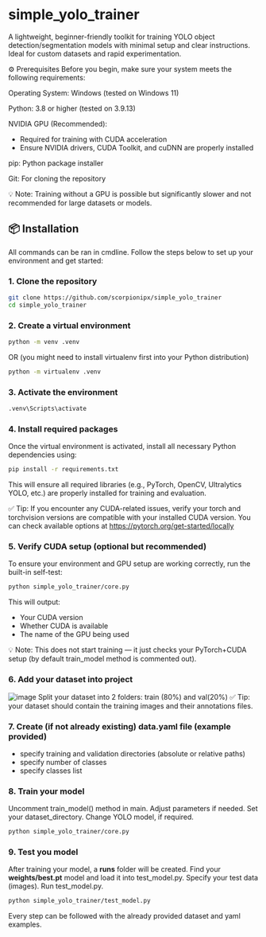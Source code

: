 # simple_yolo_trainer
A lightweight, beginner-friendly toolkit for training YOLO object detection/segmentation models with minimal setup and clear instructions. Ideal for custom datasets and rapid experimentation.

⚙️ Prerequisites
Before you begin, make sure your system meets the following requirements:

Operating System: Windows (tested on Windows 11)

Python: 3.8 or higher (tested on 3.9.13)

NVIDIA GPU (Recommended):
  - Required for training with CUDA acceleration
  - Ensure NVIDIA drivers, CUDA Toolkit, and cuDNN are properly installed

pip: Python package installer

Git: For cloning the repository

💡 Note: Training without a GPU is possible but significantly slower and not recommended for large datasets or models.


## 📦 Installation
All commands can be ran in cmdline.
Follow the steps below to set up your environment and get started:

### 1. Clone the repository

```bash
git clone https://github.com/scorpionipx/simple_yolo_trainer
cd simple_yolo_trainer
```


### 2. Create a virtual environment

```bash
python -m venv .venv
```
OR (you might need to install virtualenv first into your Python distribution)
```bash
python -m virtualenv .venv
```

### 3. Activate the environment

```cmd
.venv\Scripts\activate
```

### 4. Install required packages
Once the virtual environment is activated, install all necessary Python dependencies using:

```cmd
pip install -r requirements.txt
```
This will ensure all required libraries (e.g., PyTorch, OpenCV, Ultralytics YOLO, etc.) are properly installed for training and evaluation.

✅ Tip: If you encounter any CUDA-related issues, verify your torch and torchvision versions are compatible with your installed CUDA version. You can check available options at https://pytorch.org/get-started/locally


### 5. Verify CUDA setup (optional but recommended)
To ensure your environment and GPU setup are working correctly, run the built-in self-test:

```bash
python simple_yolo_trainer/core.py
```

This will output:
- Your CUDA version
- Whether CUDA is available
- The name of the GPU being used

💡 Note: This does not start training — it just checks your PyTorch+CUDA setup (by default train_model method is commented out).



### 6. Add your dataset into project
![image](https://github.com/user-attachments/assets/24153c5b-dc8a-4ece-bcb6-ee20d332606a)
Split your dataset into 2 folders: train (80%) and val(20%)
✅ Tip: your dataset should contain the training images and their annotations files.

### 7. Create (if not already existing) data.yaml file (example provided)
- specify training and validation directories (absolute or relative paths)
- specify number of classes
- specify classes list


### 8. Train your model
Uncomment train_model() method in main.
Adjust parameters if needed.
Set your dataset_directory.
Change YOLO model, if required.

```bash
python simple_yolo_trainer/core.py
```

### 9. Test you model
After training your model, a **runs** folder will be created. 
Find your **weights/best.pt** model and load it into test_model.py.
Specify your test data (images).
Run test_model.py.


```bash
python simple_yolo_trainer/test_model.py
```



Every step can be followed with the already provided dataset and yaml examples.
